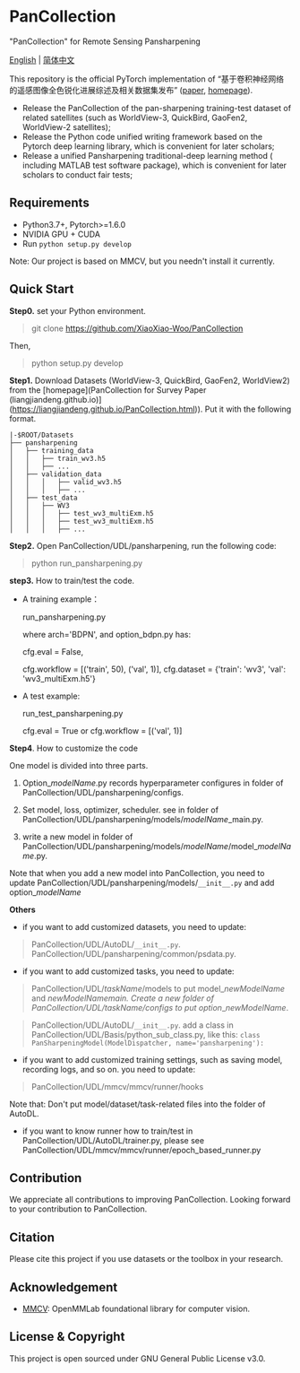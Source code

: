 # PanCollection
"PanCollection" for Remote Sensing Pansharpening

[English](https://github.com/XiaoXiao-Woo/PanCollection/edit/dev/README.md) | [简体中文](https://github.com/XiaoXiao-Woo/PanCollection/edit/dev/README_zh.md)

This repository is the official PyTorch implementation of “基于卷积神经网络的遥感图像全色锐化进展综述及相关数据集发布” ([paper](), [homepage](https://liangjiandeng.github.io/PanCollection.html)).

* Release the PanCollection of the pan-sharpening training-test dataset of related satellites (such as WorldView-3, QuickBird, GaoFen2, WorldView-2 satellites); 
* Release the Python code unified writing framework based on the Pytorch deep learning library, which is convenient for later scholars;
* Release a unified Pansharpening traditional-deep learning method ( including MATLAB test software package), which is convenient for later scholars to conduct fair tests;

## Requirements
* Python3.7+, Pytorch>=1.6.0
* NVIDIA GPU + CUDA
* Run `python setup.py develop`

Note: Our project is based on MMCV, but you needn't install it currently.

## Quick Start
**Step0.** set your Python environment.

>git clone https://github.com/XiaoXiao-Woo/PanCollection

Then, 

> python setup.py develop

**Step1.**
Download Datasets (WorldView-3, QuickBird, GaoFen2, WorldView2) from the [homepage](PanCollection for Survey Paper (liangjiandeng.github.io)](https://liangjiandeng.github.io/PanCollection.html)). Put it with the following format.

```
|-$ROOT/Datasets
├── pansharpening
│   ├── training_data
│   │   ├── train_wv3.h5
│   │   ├── ...
│   ├── validation_data
│   │   │   ├── valid_wv3.h5
│   │   │   ├── ...
│   ├── test_data
│   │   ├── WV3
│   │   │   ├── test_wv3_multiExm.h5
│   │   │   ├── test_wv3_multiExm.h5
│   │   │   ├── ...
```

**Step2.** Open PanCollection/UDL/pansharpening,  run the following code:

> python run_pansharpening.py

**step3.** How to train/test the code.

* A training example：

	run_pansharpening.py
  
	where arch='BDPN', and option_bdpn.py has: 
  
	cfg.eval = False, 
  
	cfg.workflow = [('train', 50), ('val', 1)], cfg.dataset = {'train': 'wv3', 'val': 'wv3_multiExm.h5'}
	
* A test example:

	run_test_pansharpening.py
  
	cfg.eval = True or cfg.workflow = [('val', 1)]

**Step4**. How to customize the code

One model is divided into three parts.

1. Option_*modelName*.py records hyperparameter configures in folder of PanCollection/UDL/pansharpening/configs.

2. Set model, loss, optimizer, scheduler. see in folder of PanCollection/UDL/pansharpening/models/*modelName*_main.py.

3. write a new model in folder of PanCollection/UDL/pansharpening/models/*modelName*/model_*modelName*.py.

Note that when you add a new model into PanCollection, you need to update  PanCollection/UDL/pansharpening/models/`__init__.py` and add option_*modelName*

**Others**
* if you want to add customized datasets, you need to update:

>PanCollection/UDL/AutoDL/`__init__.py`.
>PanCollection/UDL/pansharpening/common/psdata.py.

* if you want to add customized tasks, you need to update:

> PanCollection/UDL/*taskName*/models to put model_*newModelName* and *newModelName*_main.
> Create a new folder of PanCollection/UDL/*taskName*/configs to put option__*newModelName*.

>PanCollection/UDL/AutoDL/`__init__.py`.
>add a class in PanCollection/UDL/Basis/python_sub_class.py, like this:
```class PanSharpeningModel(ModelDispatcher, name='pansharpening'):```

* if you want to add customized training settings, such as saving model, recording logs, and so on. you need to update:

> PanCollection/UDL/mmcv/mmcv/runner/hooks

Note that: Don't put model/dataset/task-related files into the folder of AutoDL.

* if you want to know runner how to train/test in PanCollection/UDL/AutoDL/trainer.py, please see PanCollection/UDL/mmcv/mmcv/runner/epoch_based_runner.py


## Contribution
We appreciate all contributions to improving PanCollection. Looking forward to your contribution to PanCollection.


## Citation
Please cite this project if you use datasets or the toolbox in your research.
> 


## Acknowledgement
- [MMCV](https://github.com/open-mmlab/mmcv): OpenMMLab foundational library for computer vision.

## License & Copyright
This project is open sourced under GNU General Public License v3.0.

